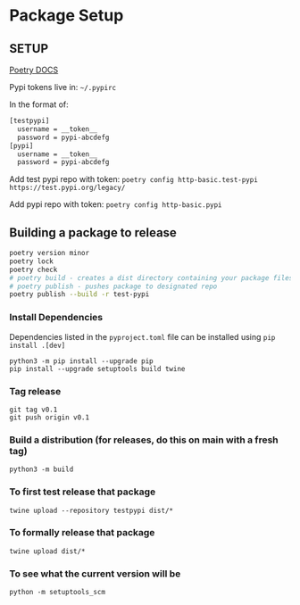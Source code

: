 # Package Setup

## SETUP

[Poetry DOCS](https://python-poetry.org/docs/repositories/)

Pypi tokens live in: `~/.pypirc`

In the format of:

```bash
[testpypi]
  username = __token__
  password = pypi-abcdefg
[pypi]
  username = __token__
  password = pypi-abcdefg
```

Add test pypi repo with token: `poetry config http-basic.test-pypi https://test.pypi.org/legacy/`

Add pypi repo with token: `poetry config http-basic.pypi`

## Building a package to release

```bash
poetry version minor
poetry lock
poetry check
# poetry build - creates a dist directory containing your package files: a .tar.gz source archive and a .whl wheel file.
# poetry publish - pushes package to designated repo
poetry publish --build -r test-pypi
```

### Install Dependencies

Dependencies listed in the `pyproject.toml` file can be installed using `pip install .[dev]`

```shell
python3 -m pip install --upgrade pip
pip install --upgrade setuptools build twine
```

### Tag release

```shell
git tag v0.1
git push origin v0.1
```

### Build a distribution (for releases, do this on main with a fresh tag)

```shell
python3 -m build
```

### To first test release that package

```shell
twine upload --repository testpypi dist/*
```

### To formally release that package

```shell
twine upload dist/*
```

### To see what the current version will be

```shell
python -m setuptools_scm
```
